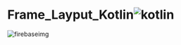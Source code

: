 # Frame_Layput_Kotlin![kotlin](https://user-images.githubusercontent.com/59532676/121922883-ff0fb380-cd57-11eb-965c-aff86b39a588.jpeg)
![firebaseimg](https://user-images.githubusercontent.com/59532676/121923107-3a11e700-cd58-11eb-9270-eb816a4d2ea5.png)

